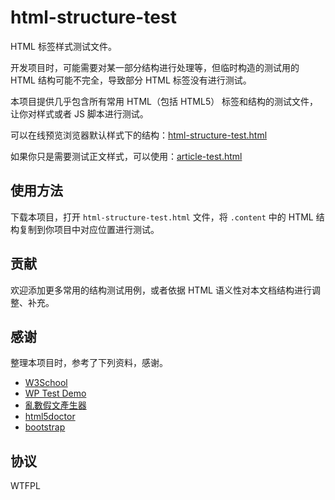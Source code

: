 html-structure-test
===================

HTML 标签样式测试文件。 

开发项目时，可能需要对某一部分结构进行处理等，但临时构造的测试用的 HTML 结构可能不完全，导致部分 HTML 标签没有进行测试。

本项目提供几乎包含所有常用 HTML（包括 HTML5） 标签和结构的测试文件，让你对样式或者 JS 脚本进行测试。

可以在线预览浏览器默认样式下的结构：[html-structure-test.html](html-structure-test.html)

如果你只是需要测试正文样式，可以使用：[article-test.html](article-test.html)


## 使用方法

下载本项目，打开 `html-structure-test.html` 文件，将 `.content` 中的 HTML 结构复制到你项目中对应位置进行测试。

## 贡献

欢迎添加更多常用的结构测试用例，或者依据 HTML 语义性对本文档结构进行调整、补充。

## 感谢

整理本项目时，参考了下列资料，感谢。

* [W3School](http://www.w3school.com.cn/tags/index.asp)
* [WP Test Demo](http://wptest.io/demo/)
* [亂數假文產生器](http://www.richyli.com/tool/loremipsum/)
* [html5doctor](http://html5doctor.com/)
* [bootstrap](http://getbootstrap.com/)

## 协议

WTFPL